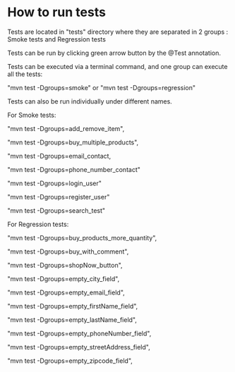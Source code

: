 # How to run tests
Tests are located in "tests" directory where they are separated in 2 groups : Smoke tests and Regression tests

Tests can be run by clicking green arrow button by the @Test annotation.

Tests can be executed via a terminal command, and one group can execute all the tests:

"mvn test -Dgroups=smoke" or "mvn test -Dgroups=regression"

Tests can also be run individually under different names.

For Smoke tests:

"mvn test -Dgroups=add_remove_item", 

"mvn test -Dgroups=buy_multiple_products",

"mvn test -Dgroups=email_contact,

"mvn test -Dgroups=phone_number_contact"

"mvn test -Dgroups=login_user"

"mvn test -Dgroups=register_user"

"mvn test -Dgroups=search_test"

For Regression tests:

"mvn test -Dgroups=buy_products_more_quantity",

"mvn test -Dgroups=buy_with_comment",

"mvn test -Dgroups=shopNow_button",

"mvn test -Dgroups=empty_city_field",

"mvn test -Dgroups=empty_email_field",

"mvn test -Dgroups=empty_firstName_field",

"mvn test -Dgroups=empty_lastName_field",

"mvn test -Dgroups=empty_phoneNumber_field",

"mvn test -Dgroups=empty_streetAddress_field",

"mvn test -Dgroups=empty_zipcode_field",
